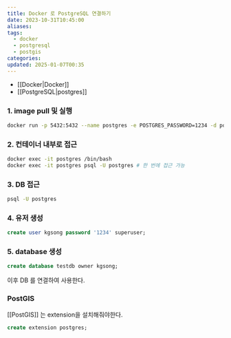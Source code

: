 ```yaml
---
title: Docker 로 PostgreSQL 연결하기
date: 2023-10-31T10:45:00
aliases: 
tags:
  - docker
  - postgresql
  - postgis
categories: 
updated: 2025-01-07T00:35
---
```


- [[Docker|Docker]]
- [[PostgreSQL|postgres]]

### 1. image pull 및 실행

```bash
docker run -p 5432:5432 --name postgres -e POSTGRES_PASSWORD=1234 -d postgres
```

### 2. 컨테이너 내부로 접근

```bash
docker exec -it postgres /bin/bash
docker exec -it postgres psql -U postgres # 한 번에 접근 가능
```

### 3. DB 접근

```bash
psql -U postgres
```

### 4. 유저 생성

```sql
create user kgsong password '1234' superuser;
```

### 5. database 생성

```sql
create database testdb owner kgsong;
```

이후 DB 를 연결하여 사용한다.

### PostGIS

[[PostGIS]] 는 extension을 설치해줘야한다.

```sql
create extension postgres;
```
